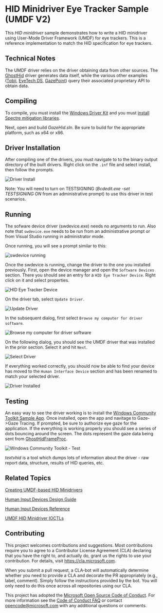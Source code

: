 # HID Minidriver Eye Tracker Sample (UMDF V2)

This *HID minidriver* sample demonstrates how to write a HID minidriver using User-Mode Driver Framework (UMDF) for eye trackers. This is a reference implementation to match the HID specification for eye trackers.

## Technical Notes

The UMDF driver relies on the driver obtaining data from other sources. The [GhostHid](../drivers/ghost/GhostHid.c) driver generates data itself, while the various other examples ([Tobii](../drivers/tobii/tobii.c), [EyeTech DS](../drivers/eyetech/eyetech.c), [GazePoint](../drivers/gazepoint/gazepoint.c)) query their associated proprietary API to obtain data.

## Compiling

To compile, you must install the [Windows Driver Kit](https://docs.microsoft.com/en-us/windows-hardware/drivers/download-the-wdk) and you must [install Spectre mitigation libraries](https://devblogs.microsoft.com/cppblog/spectre-mitigations-in-msvc/).

Next, open and build *GazeHid.sln*. Be sure to build for the appropriate platform, such as x64 or x86.

## Driver Installation

After compiling one of the drivers, you must navigate to to the binary output directory of the built drivers. Right click on the `.inf` file and select install, then follow the prompts.

![Driver Install](assets/images/Driver_Install.png)

Note: You will need to turn on TESTSIGNING (*Bcdedit.exe -set TESTSIGNING ON* from an administrative prompt) to use this driver in test scenarios.

## Running

The sofware device driver (swdevice.exe) needs no arguments to run. Also note that `swdevice.exe` needs to be run from an administrative prompt or from Visual Studio running in administrator mode.

Once running, you will see a prompt similar to this:

![swdevice running](assets/images/Running_Swdevice.png)

Once the swdevice is running, change the driver to the one you installed previously. First, open the device manager and open the `Software Devices` section. There you should see an entry for a `HID Eye Tracker Device`. Right click on it and select properties.

![HID Eye Tracker Device](assets/images/HID_Eye_Tracker_Device.png)

On the driver tab, select `Update Driver`.

![Update Driver](assets/images/Update_Driver.png)

In the subsequent dialog, first select `Browse my computer for driver software`.

![Browse my computer for driver software](assets/images/Browse_for_Driver.png)

On the following dialog, you should see the UMDF driver that was installed in the prior section. Select it and hit `Next`.

![Select Driver](assets/images/Select_Driver.png)

If everything worked correctly, you should now be able to find your device has moved to the `Human Interface Device` section and has been renamed to match your selected driver.

![Driver Installed](assets/images/Driver_Installed.png)

## Testing

An easy way to see the driver working is to install the [Windows Community Toolkit Sample App](https://www.microsoft.com/en-us/p/windows-community-toolkit-sample-app/9nblggh4tlcq). Once 
installed, open the app and navitage to Gaze->Gaze Tracing. If prompted, be sure to authorize eye gaze for the application. If the everything is working properly
you should see a series of dots bouncing around the screen. The dots represent the gaze data being sent from [GhostHidFrameProc](drivers/ghost/GhostHid.c).

![Windows Community Toolkit - Test](assets/images/Windows_Community_Toolkit_Test.png)

*textvhid* is a tool which dumps lots of information about the driver - raw report data, structure, results of HID queries, etc. 

## Related Topics

[Creating UMDF-based HID Minidrivers](http://msdn.microsoft.com/en-us/library/windows/hardware/hh439579)

[Human Input Devices Design Guide](http://msdn.microsoft.com/en-us/library/windows/hardware/ff539952)

[Human Input Devices Reference](http://msdn.microsoft.com/en-us/library/windows/hardware/ff539956)

[UMDF HID Minidriver IOCTLs](http://msdn.microsoft.com/en-us/library/windows/hardware/hh463977)

## Contributing

This project welcomes contributions and suggestions. Most contributions require you to
agree to a Contributor License Agreement (CLA) declaring that you have the right to,
and actually do, grant us the rights to use your contribution. For details, visit
https://cla.microsoft.com.

When you submit a pull request, a CLA-bot will automatically determine whether you need
to provide a CLA and decorate the PR appropriately (e.g., label, comment). Simply follow the
instructions provided by the bot. You will only need to do this once across all repositories using our CLA.

This project has adopted the [Microsoft Open Source Code of Conduct](https://opensource.microsoft.com/codeofconduct/).
For more information see the [Code of Conduct FAQ](https://opensource.microsoft.com/codeofconduct/faq/)
or contact [opencode@microsoft.com](mailto:opencode@microsoft.com) with any additional questions or comments.
